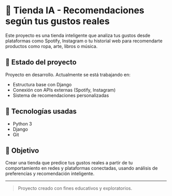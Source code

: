 # 🧠 Tienda IA - Recomendaciones según tus gustos reales

Este proyecto es una tienda inteligente que analiza tus gustos desde plataformas como Spotify, Instagram o tu historial web para recomendarte productos como ropa, arte, libros o música.

## 🚧 Estado del proyecto

Proyecto en desarrollo. Actualmente se está trabajando en:

- Estructura base con Django
- Conexión con APIs externas (Spotify, Instagram)
- Sistema de recomendaciones personalizadas

## 🔧 Tecnologías usadas

- Python 3
- Django
- Git

## 📌 Objetivo

Crear una tienda que predice tus gustos reales a partir de tu comportamiento en redes y plataformas conectadas, usando análisis de preferencias y recomendación inteligente.

---

> Proyecto creado con fines educativos y exploratorios.  
